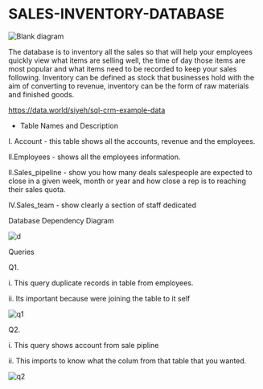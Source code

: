 # SALES-INVENTORY-DATABASE
![Blank diagram](https://user-images.githubusercontent.com/70758395/103454436-02b9fb80-4d1f-11eb-983a-5f814319d37e.png)

The database is to inventory all the sales so that will help your employees quickly view what items are selling well, the time of day those items are most popular and what items need to be recorded to keep  your sales following. Inventory can be defined as stock that businesses hold with the aim of converting to revenue, inventory can be the form of raw materials and finished goods.


https://data.world/siyeh/sql-crm-example-data

* Table Names and Description 


 I. Account - this table shows all the accounts, revenue and the employees.
 
ll.Employees - shows all the employees information.

ll.Sales_pipeline - show you how many deals salespeople are expected to close  in a given week, month or year and how close a rep is to reaching their sales quota.

lV.Sales_team - show clearly a section of staff dedicated

Database Dependency Diagram

![d](https://user-images.githubusercontent.com/70758395/103437682-3e908a80-4c65-11eb-9596-b62d0f099114.png)

Queries

Q1.

i. This query duplicate records in table from employees.

ii. Its important because were joining the table to it self


![q1](https://user-images.githubusercontent.com/70758395/103453209-7dc8e500-4d12-11eb-9841-2660757383af.png)

Q2.

i. This query shows account from sale pipline

ii. This imports to know what the colum from that table that you wanted. 

![q2](https://user-images.githubusercontent.com/70758395/103454442-1cf3d980-4d1f-11eb-9b0c-7481c07186d1.png)

 
